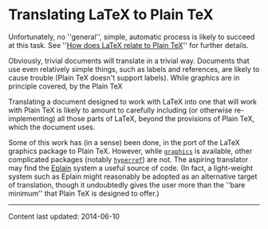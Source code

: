 # Translating LaTeX to Plain TeX

Unfortunately, no ''general'', simple, automatic process is likely to
succeed at this task.  See 
''[How does LaTeX relate to Plain TeX](./FAQ-LaTeXandPlain.html)''
for further details.

Obviously, trivial documents will translate in a trivial way.
Documents that use even relatively simple things, such as labels and
references, are likely to cause trouble (Plain TeX doesn't support
labels).  While graphics are in principle covered, by the Plain TeX

Translating a document designed to work with LaTeX into one
that will work with Plain TeX is likely to amount to carefully
including (or otherwise re-implementing) all those parts of LaTeX,
beyond the provisions of Plain TeX, which the document uses.

Some of this work has (in a sense) been done, in the port of the
LaTeX graphics package to Plain TeX.  However, while
[`graphics`](http://ctan.org/pkg/graphics) is available, other complicated packages (notably
[`hyperref`](http://ctan.org/pkg/hyperref)) are not.  The aspiring translator may find the
[Eplain](./FAQ-eplain.html) system a useful source of code.  (In fact,
a light-weight system such as Eplain might reasonably be adopted as
an alternative target of translation, though it undoubtedly gives the
user more than the ''bare minimum'' that Plain TeX is designed to
offer.)


----

Content last updated: 2014-06-10
